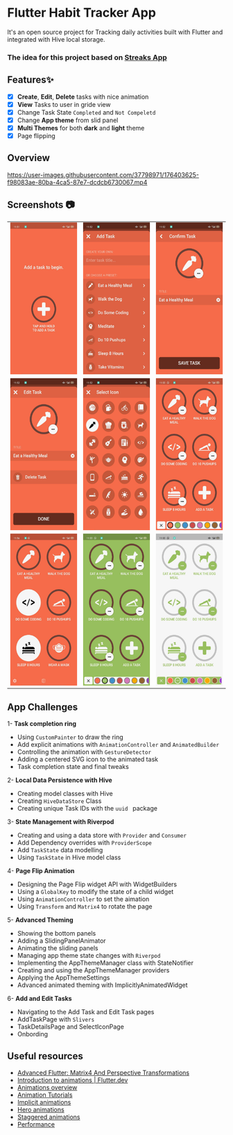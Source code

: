 # Flutter Habit Tracker App

It's an open source project for Tracking daily activities built with Flutter and integrated with Hive local storage.

### The idea for this project based on [Streaks App](https://streaksapp.com/)

## Features✨
- [x] **Create**, **Edit**, **Delete** tasks with nice animation
- [x] **View** Tasks to user in gride view
- [x] Change Task State `Completed` and `Not Compeletd`
- [x] Change **App theme** from slid panel
- [x] **Multi Themes** for both **dark** and **light** theme
- [x] Page flipping

## Overview

https://user-images.githubusercontent.com/37798971/176403625-f98083ae-80ba-4ca5-87e7-dcdcb6730067.mp4

## Screenshots 📷

|                                                         |                                |                                                 |
| ------------------------------------------------------- | ------------------------------ | ----------------------------------------------  |
| <img src="./assets/intro.jpeg" height="350"> | <img src="./assets/add.jpeg" height="350"> | <img src="./assets/confirm.jpeg" height="350"> |
| <img src="./assets/edit.jpeg" height="350"> | <img src="./assets/icons.jpeg" height="350"> | <img src="./assets/home.jpeg" height="350">   |
| <img src="./assets/completed.jpeg" height="350"> | <img src="./assets/theme.jpeg" height="350"> | <img src="./assets/light.jpeg" height="350"> |

## App Challenges
1- **Task completion ring**
   - Using `CustomPainter` to draw the ring
   - Add explicit animations with `AnimationController` and `AnimatedBuilder`
   - Controlling the animation with `GestureDetector`
   - Adding a centered SVG icon to the animated task
   - Task completion state and final tweaks
   
2- **Local Data Persistence with Hive**
   - Creating model classes with Hive
   - Creating `HiveDataStore` Class 
   - Creating unique Task IDs with the `uuid ` package
    
3- **State Management with Riverpod**
   - Creating and using a data store with `Provider` and `Consumer`
   - Add Dependency overrides with `ProviderScope`
   - Add `TaskState` data modelling 
   - Using `TaskState` in Hive model class

4- **Page Flip Animation**
   - Designing the Page Flip widget API with WidgetBuilders
   - Using a `GlobalKey` to modify the state of a child widget
   - Using `AnimationController` to set the aimation
   - Using `Transform` and `Matrix4` to rotate the page
   
5- **Advanced Theming**
   - Showing the bottom panels
   - Adding a SlidingPanelAnimator
   - Animating the sliding panels
   - Managing app theme state changes with `Riverpod`
   - Implementing the AppThemeManager class with StateNotifier
   - Creating and using the AppThemeManager providers
   - Applying the AppThemeSettings
   - Advanced animated theming with ImplicitlyAnimatedWidget
  
6- **Add and Edit Tasks**
   - Navigating to the Add Task and Edit Task pages
   - AddTaskPage with `Slivers`
   - TaskDetailsPage and SelectIconPage
   - Onbording
   
 ## Useful resources 
 - [Advanced Flutter: Matrix4 And Perspective Transformations](https://medium.com/flutter-community/advanced-flutter-matrix4-and-perspective-transformations-a79404a0d828)
 - [Introduction to animations | Flutter.dev](https://docs.flutter.dev/development/ui/animations)
 - [Animations overview](https://docs.flutter.dev/development/ui/animations/overview)
 - [Animation Tutorials](https://docs.flutter.dev/development/ui/animations/tutorial)
 - [Implicit animations](https://docs.flutter.dev/development/ui/animations/implicit-animations)
 - [Hero animations](https://docs.flutter.dev/development/ui/animations/hero-animations)
 - [Staggered animations](https://docs.flutter.dev/development/ui/animations/staggered-animations)
 - [Performance](https://docs.flutter.dev/perf)
 
  
  
   
   

